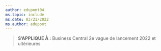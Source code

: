 ```yaml
---
author: edupont04
ms.topic: include
ms.date: 03/21/2022
ms.author: edupont
---
```

> **S’APPLIQUE À :** Business Central 2e vague de lancement 2022 et ultérieures